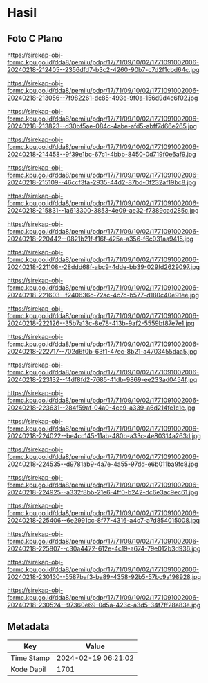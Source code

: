 # Hasil

## Foto C Plano

https://sirekap-obj-formc.kpu.go.id/dda8/pemilu/pdpr/17/71/09/10/02/1771091002006-20240218-212405--2356dfd7-b3c2-4260-90b7-c7d2f1cbd64c.jpg

https://sirekap-obj-formc.kpu.go.id/dda8/pemilu/pdpr/17/71/09/10/02/1771091002006-20240218-213056--7f982261-dc85-493e-9f0a-156d9d4c6f02.jpg

https://sirekap-obj-formc.kpu.go.id/dda8/pemilu/pdpr/17/71/09/10/02/1771091002006-20240218-213823--d30bf5ae-084c-4abe-afd5-abff7d66e265.jpg

https://sirekap-obj-formc.kpu.go.id/dda8/pemilu/pdpr/17/71/09/10/02/1771091002006-20240218-214458--9f39e1bc-67c1-4bbb-8450-0d719f0e6af9.jpg

https://sirekap-obj-formc.kpu.go.id/dda8/pemilu/pdpr/17/71/09/10/02/1771091002006-20240218-215109--46ccf3fa-2935-44d2-87bd-0f232af19bc8.jpg

https://sirekap-obj-formc.kpu.go.id/dda8/pemilu/pdpr/17/71/09/10/02/1771091002006-20240218-215831--1a613300-3853-4e09-ae32-f7389cad285c.jpg

https://sirekap-obj-formc.kpu.go.id/dda8/pemilu/pdpr/17/71/09/10/02/1771091002006-20240218-220442--0821b21f-f16f-425a-a356-f6c031aa9415.jpg

https://sirekap-obj-formc.kpu.go.id/dda8/pemilu/pdpr/17/71/09/10/02/1771091002006-20240218-221108--28ddd68f-abc9-4dde-bb39-029fd2629097.jpg

https://sirekap-obj-formc.kpu.go.id/dda8/pemilu/pdpr/17/71/09/10/02/1771091002006-20240218-221603--f240636c-72ac-4c7c-b577-d180c40e91ee.jpg

https://sirekap-obj-formc.kpu.go.id/dda8/pemilu/pdpr/17/71/09/10/02/1771091002006-20240218-222126--35b7a13c-8e78-413b-9af2-5559bf87e7e1.jpg

https://sirekap-obj-formc.kpu.go.id/dda8/pemilu/pdpr/17/71/09/10/02/1771091002006-20240218-222717--702d6f0b-63f1-47ec-8b21-a4703455daa5.jpg

https://sirekap-obj-formc.kpu.go.id/dda8/pemilu/pdpr/17/71/09/10/02/1771091002006-20240218-223132--f4df8fd2-7685-41db-9869-ee233ad0454f.jpg

https://sirekap-obj-formc.kpu.go.id/dda8/pemilu/pdpr/17/71/09/10/02/1771091002006-20240218-223631--284f59af-04a0-4ce9-a339-a6d214fe1c1e.jpg

https://sirekap-obj-formc.kpu.go.id/dda8/pemilu/pdpr/17/71/09/10/02/1771091002006-20240218-224022--be4cc145-11ab-480b-a33c-4e80314a263d.jpg

https://sirekap-obj-formc.kpu.go.id/dda8/pemilu/pdpr/17/71/09/10/02/1771091002006-20240218-224535--d9781ab9-4a7e-4a55-97dd-e6b011ba9fc8.jpg

https://sirekap-obj-formc.kpu.go.id/dda8/pemilu/pdpr/17/71/09/10/02/1771091002006-20240218-224925--a332f8bb-21e6-4ff0-b242-dc6e3ac9ec61.jpg

https://sirekap-obj-formc.kpu.go.id/dda8/pemilu/pdpr/17/71/09/10/02/1771091002006-20240218-225406--6e2991cc-8f77-4316-a4c7-a7d854015008.jpg

https://sirekap-obj-formc.kpu.go.id/dda8/pemilu/pdpr/17/71/09/10/02/1771091002006-20240218-225807--c30a4472-612e-4c19-a674-79e012b3d936.jpg

https://sirekap-obj-formc.kpu.go.id/dda8/pemilu/pdpr/17/71/09/10/02/1771091002006-20240218-230130--5587baf3-ba89-4358-92b5-57bc9a198928.jpg

https://sirekap-obj-formc.kpu.go.id/dda8/pemilu/pdpr/17/71/09/10/02/1771091002006-20240218-230524--97360e69-0d5a-423c-a3d5-34f7ff28a83e.jpg


## Metadata

| Key        | Value               |
| ---------- | ------------------- |
| Time Stamp | 2024-02-19 06:21:02 |
| Kode Dapil | 1701                |



